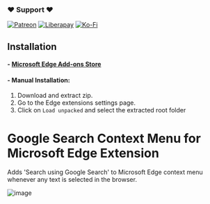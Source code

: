 
### ❤ Support ❤

[![Patreon][patreon-badge]][patreon]
[![Liberapay][liberapay-badge]][liberapay]
[![Ko-Fi][kofi-badge]][kofi]

## Installation

#### - [Microsoft Edge Add-ons Store](https://microsoftedge.microsoft.com/addons/detail/google-search-context-men/mlkhfponpclfglhhnfhmpicfocieaiaa)

#### - Manual Installation:
1. Download and extract zip.
2. Go to the Edge extensions settings page.
3. Click on `Load unpacked` and select the extracted root folder

# Google Search Context Menu for Microsoft Edge Extension

Adds 'Search using Google Search' to Microsoft Edge context menu whenever any text is selected in the browser.

![image](https://user-images.githubusercontent.com/53261024/136620632-097339c3-54d3-4f57-a3b3-cf2fb77378f4.png)



[patreon-badge]: https://img.shields.io/badge/Support-Become%20a%20Patreon!-red.svg
[patreon]: https://www.patreon.com/join/andy_fazulus?
[liberapay-badge]: https://img.shields.io/badge/Liberapay-Donate-%23f6c915.svg
[liberapay]: https://liberapay.com/andy_fazulus/donate
[kofi-badge]: https://img.shields.io/badge/Ko--fi-Buy%20me%20a%20coffee!-%2346b798.svg
[kofi]: https://ko-fi.com/andy_fazulus

